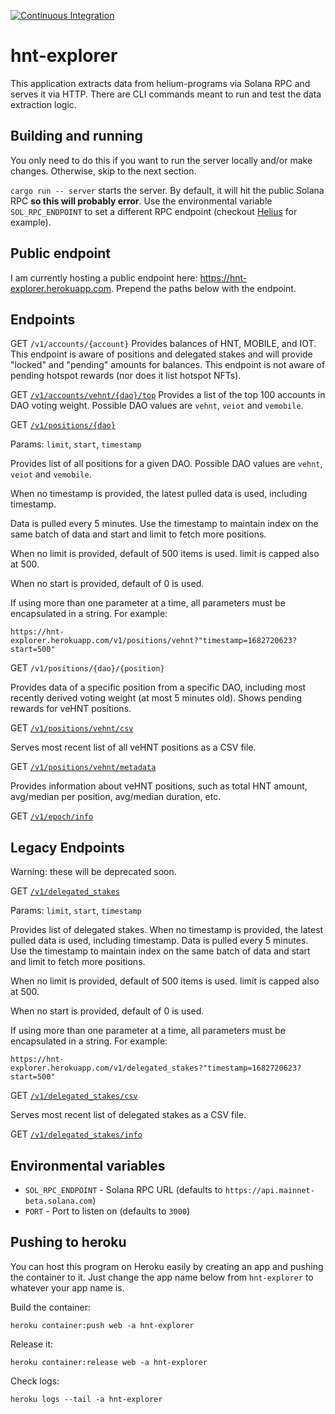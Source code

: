 [![Continuous Integration](https://github.com/lthiery/hnt-explorer/actions/workflows/rust.yml/badge.svg)](https://github.com/lthiery/hnt-explorer/actions/workflows/rust.yml)

# hnt-explorer

This application extracts data from helium-programs via Solana RPC and serves it via HTTP. There are CLI commands meant
to run and test the data extraction logic.

## Building and running

You only need to do this if you want to run the server locally and/or make changes. Otherwise, skip to the next section.

`cargo run -- server` starts the server. By default, it will hit the public Solana RPC **so this will probably error**. 
Use the environmental variable `SOL_RPC_ENDPOINT` to set a different RPC endpoint (checkout [Helius](https://www.helius.xyz/)
for example).

## Public endpoint

I am currently hosting a public endpoint here: https://hnt-explorer.herokuapp.com. 
Prepend the paths below with the endpoint.

## Endpoints 

GET `/v1/accounts/{account}`
Provides balances of HNT, MOBILE, and IOT. This endpoint is aware of positions and delegated stakes and will provide
"locked" and "pending" amounts for balances. This endpoint is not aware of pending hotspot rewards (nor does it list
hotspot NFTs).

GET [`/v1/accounts/vehnt/{dao}/top`](https://hnt-explorer.herokuapp.com/v1/accounts/vehnt/top)
Provides a list of the top 100 accounts in DAO voting weight. Possible DAO values are `vehnt`, `veiot` and `vemobile`.

GET [`/v1/positions/{dao}`](https://hnt-explorer.herokuapp.com/v1/positions/vehnt)

Params: `limit`, `start`, `timestamp`

Provides list of all positions for a given DAO. Possible DAO values are `vehnt`, `veiot` and `vemobile`.

When no timestamp is provided, the latest pulled data is used, including timestamp. 

Data is pulled every 5 minutes. Use the timestamp to maintain index on the same batch of data and start and limit to
fetch more positions.

When no limit is provided, default of 500 items is used. limit is capped also at 500.

When no start is provided, default of 0 is used.

If using more than one parameter at a time, all parameters must be encapsulated in a string. For example:

```
https://hnt-explorer.herokuapp.com/v1/positions/vehnt?"timestamp=1682720623?start=500"
```

GET `/v1/positions/{dao}/{position}`

Provides data of a specific position from a specific DAO, including most recently derived voting weight (at most 5 
minutes old). Shows pending rewards for veHNT positions.

GET [`/v1/positions/vehnt/csv`](https://hnt-explorer.herokuapp.com/v1/positions/csv)

Serves most recent list of all veHNT positions as a CSV file.

GET [`/v1/positions/vehnt/metadata`](https://hnt-explorer.herokuapp.com/v1/positions/vehnt/metadata)

Provides information about veHNT positions, such as total HNT amount, avg/median per position, avg/median duration, etc.

GET [`/v1/epoch/info`](https://hnt-explorer.herokuapp.com/v1/epoch/info)

## Legacy Endpoints

Warning: these will be deprecated soon.

GET [`/v1/delegated_stakes`](https://hnt-explorer.herokuapp.com/v1/delegated_stakes)

Params: `limit`, `start`, `timestamp`

Provides list of delegated stakes. When no timestamp is provided, the latest pulled data is used, including timestamp.
Data is pulled every 5 minutes. Use the timestamp to maintain index on the same batch of data and start and limit to
fetch more positions.

When no limit is provided, default of 500 items is used. limit is capped also at 500.

When no start is provided, default of 0 is used.

If using more than one parameter at a time, all parameters must be encapsulated in a string. For example:

```
https://hnt-explorer.herokuapp.com/v1/delegated_stakes?"timestamp=1682720623?start=500"
```

GET [`/v1/delegated_stakes/csv`](https://hnt-explorer.herokuapp.com/v1/delegated_stakes/csv)

Serves most recent list of delegated stakes as a CSV file.

GET [`/v1/delegated_stakes/info`](https://hnt-explorer.herokuapp.com/v1/delegated_stakes/info)

## Environmental variables

* `SOL_RPC_ENDPOINT` - Solana RPC URL (defaults to `https://api.mainnet-beta.solana.com`)
* `PORT` - Port to listen on (defaults to `3000`)

## Pushing to heroku

You can host this program on Heroku easily by creating an app and pushing the container to it. Just change the app name
below from `hnt-explorer` to whatever your app name is.

Build the container:
```
heroku container:push web -a hnt-explorer
```

Release it:
```
heroku container:release web -a hnt-explorer 
```

Check logs:
```
heroku logs --tail -a hnt-explorer
```
